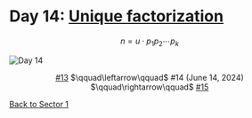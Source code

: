 # Day 14: [Unique factorization](https://en.wikipedia.org/wiki/Fundamental_theorem_of_arithmetic)

$$n=u\cdot p_1p_2\cdots p_k$$

<picture><img alt="Day 14" src="0014.png"></picture>

<center><a href="0013.html">#13</a> $\qquad\leftarrow\qquad$ #14 (June 14, 2024) $\qquad\rightarrow\qquad$ <a href="0015.html">#15</a></center>

[Back to Sector 1](../0-63.md)